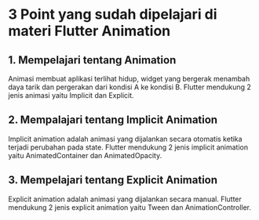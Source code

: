 # 3 Point yang sudah dipelajari di materi Flutter Animation

## 1. Mempelajari tentang Animation
Animasi membuat aplikasi terlihat hidup, widget yang bergerak menambah daya tarik dan pergerakan dari kondisi A ke kondisi B. Flutter mendukung 2 jenis animasi yaitu Implicit dan Explicit.

## 2. Mempalajari tentang Implicit Animation
Implicit animation adalah animasi yang dijalankan secara otomatis ketika terjadi perubahan pada state. Flutter mendukung 2 jenis implicit animation yaitu AnimatedContainer dan AnimatedOpacity.

## 3. Mempelajari tentang Explicit Animation
Explicit animation adalah animasi yang dijalankan secara manual. Flutter mendukung 2 jenis explicit animation yaitu Tween dan AnimationController.
